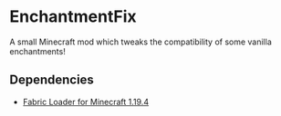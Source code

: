 # EnchantmentFix
A small Minecraft mod which tweaks the compatibility of some vanilla enchantments!

## Dependencies
- [Fabric Loader for Minecraft 1.19.4](https://fabricmc.net/use/installer/)

